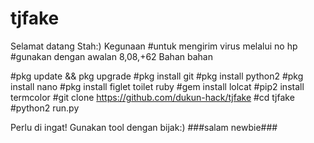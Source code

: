 # tjfake
 Selamat datang Stah:)
Kegunaan
#untuk mengirim virus melalui no hp
#gunakan dengan awalan 8,08,+62
Bahan bahan

#pkg update && pkg upgrade
#pkg install git
#pkg install python2
#pkg install nano
#pkg install figlet toilet ruby
#gem install lolcat
#pip2 install termcolor
#git clone https://github.com/dukun-hack/tjfake
#cd tjfake
#python2 run.py

Perlu di ingat!
Gunakan tool dengan bijak:)
###salam newbie###
